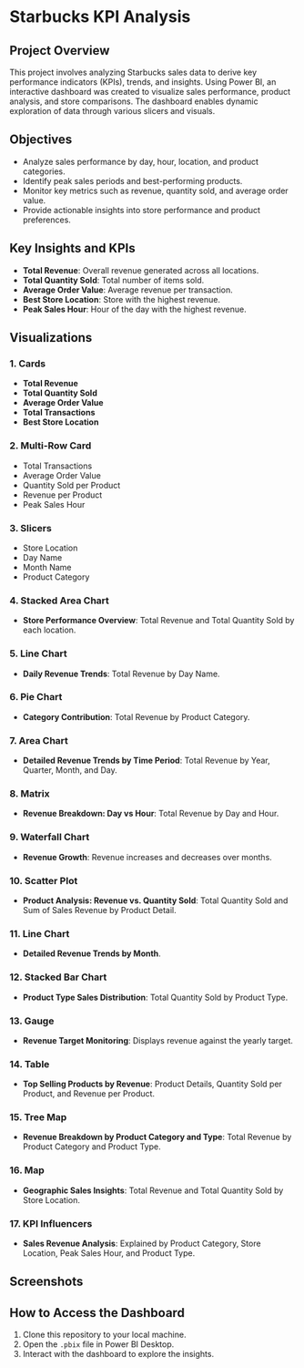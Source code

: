 # Starbucks KPI Analysis

## Project Overview

This project involves analyzing Starbucks sales data to derive key performance indicators (KPIs), trends, and insights. Using Power BI, an interactive dashboard was created to visualize sales performance, product analysis, and store comparisons. The dashboard enables dynamic exploration of data through various slicers and visuals.

## Objectives
- Analyze sales performance by day, hour, location, and product categories.
- Identify peak sales periods and best-performing products.
- Monitor key metrics such as revenue, quantity sold, and average order value.
- Provide actionable insights into store performance and product preferences.

## Key Insights and KPIs
- **Total Revenue**: Overall revenue generated across all locations.
- **Total Quantity Sold**: Total number of items sold.
- **Average Order Value**: Average revenue per transaction.
- **Best Store Location**: Store with the highest revenue.
- **Peak Sales Hour**: Hour of the day with the highest revenue.

## Visualizations

### 1. Cards
- **Total Revenue**
- **Total Quantity Sold**
- **Average Order Value**
- **Total Transactions**
- **Best Store Location**

### 2. Multi-Row Card
- Total Transactions
- Average Order Value
- Quantity Sold per Product
- Revenue per Product
- Peak Sales Hour

### 3. Slicers
- Store Location
- Day Name
- Month Name
- Product Category

### 4. Stacked Area Chart
- **Store Performance Overview**: Total Revenue and Total Quantity Sold by each location.

### 5. Line Chart
- **Daily Revenue Trends**: Total Revenue by Day Name.

### 6. Pie Chart
- **Category Contribution**: Total Revenue by Product Category.

### 7. Area Chart
- **Detailed Revenue Trends by Time Period**: Total Revenue by Year, Quarter, Month, and Day.

### 8. Matrix
- **Revenue Breakdown: Day vs Hour**: Total Revenue by Day and Hour.

### 9. Waterfall Chart
- **Revenue Growth**: Revenue increases and decreases over months.

### 10. Scatter Plot
- **Product Analysis: Revenue vs. Quantity Sold**: Total Quantity Sold and Sum of Sales Revenue by Product Detail.

### 11. Line Chart
- **Detailed Revenue Trends by Month**.

### 12. Stacked Bar Chart
- **Product Type Sales Distribution**: Total Quantity Sold by Product Type.

### 13. Gauge
- **Revenue Target Monitoring**: Displays revenue against the yearly target.

### 14. Table
- **Top Selling Products by Revenue**: Product Details, Quantity Sold per Product, and Revenue per Product.

### 15. Tree Map
- **Revenue Breakdown by Product Category and Type**: Total Revenue by Product Category and Product Type.

### 16. Map
- **Geographic Sales Insights**: Total Revenue and Total Quantity Sold by Store Location.

### 17. KPI Influencers
- **Sales Revenue Analysis**: Explained by Product Category, Store Location, Peak Sales Hour, and Product Type.

## Screenshots


## How to Access the Dashboard
1. Clone this repository to your local machine.
2. Open the `.pbix` file in Power BI Desktop.
3. Interact with the dashboard to explore the insights.

